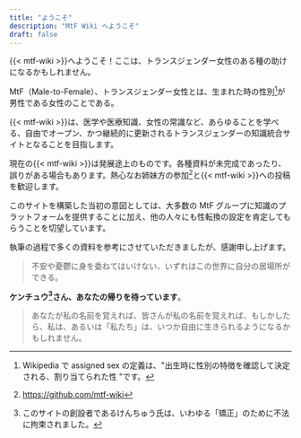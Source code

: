 ```yaml
---
title: "ようこそ"
description: "MtF Wiki へようこそ"
draft: false
---
```


{{< mtf-wiki >}}へようこそ！ここは、トランスジェンダー女性のある種の助けになるかもしれません。

MtF（Male-to-Female）、トランスジェンダー女性とは、生まれた時の性別[^1]が男性である女性のことである。

{{< mtf-wiki >}}は、医学や医療知識、女性の常識など、あらゆることを学べる、自由でオープン、かつ継続的に更新されるトランスジェンダーの知識統合サイトとなることを目指します。

現在の{{< mtf-wiki >}}は発展途上のものです。各種資料が未完成であったり、誤りがある場合もあります。熱心なお姉妹方の参加[^2]と{{< mtf-wiki >}}への投稿を歓迎します。

このサイトを構築した当初の意図としては、大多数の MtF グループに知識のプラットフォームを提供することに加え、他の人々にも性転換の設定を肯定してもらうことを切望しています。

執筆の過程で多くの資料を参考にさせていただきましたが、感謝申し上げます。

> 不安や憂鬱に身を委ねてはいけない、いずれはこの世界に自分の居場所ができる。

**ケンチュウ[^k]さん、あなたの帰りを待っています**。

> あなたが私の名前を覚えれば、皆さんが私の名前を覚えれば、もしかしたら、私は、あるいは「私たち」は、いつか自由に生きられるようになるかもしれません。

[^1]: Wikipedia で assigned sex の定義は、"出生時に性別の特徴を確認して決定される、割り当てられた性 "です。
[^2]: <https://github.com/mtf-wiki>
[^k]: このサイトの創設者であるけんちゅう氏は、いわゆる「矯正」のために不法に拘束されました。
